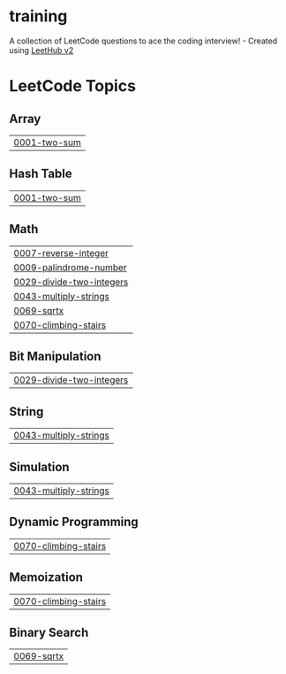 # training
A collection of LeetCode questions to ace the coding interview! - Created using [LeetHub v2](https://github.com/arunbhardwaj/LeetHub-2.0)

<!---LeetCode Topics Start-->
# LeetCode Topics
## Array
|  |
| ------- |
| [0001-two-sum](https://github.com/sanay960/training/tree/master/0001-two-sum) |
## Hash Table
|  |
| ------- |
| [0001-two-sum](https://github.com/sanay960/training/tree/master/0001-two-sum) |
## Math
|  |
| ------- |
| [0007-reverse-integer](https://github.com/sanay960/training/tree/master/0007-reverse-integer) |
| [0009-palindrome-number](https://github.com/sanay960/training/tree/master/0009-palindrome-number) |
| [0029-divide-two-integers](https://github.com/sanay960/training/tree/master/0029-divide-two-integers) |
| [0043-multiply-strings](https://github.com/sanay960/training/tree/master/0043-multiply-strings) |
| [0069-sqrtx](https://github.com/sanay960/training/tree/master/0069-sqrtx) |
| [0070-climbing-stairs](https://github.com/sanay960/training/tree/master/0070-climbing-stairs) |
## Bit Manipulation
|  |
| ------- |
| [0029-divide-two-integers](https://github.com/sanay960/training/tree/master/0029-divide-two-integers) |
## String
|  |
| ------- |
| [0043-multiply-strings](https://github.com/sanay960/training/tree/master/0043-multiply-strings) |
## Simulation
|  |
| ------- |
| [0043-multiply-strings](https://github.com/sanay960/training/tree/master/0043-multiply-strings) |
## Dynamic Programming
|  |
| ------- |
| [0070-climbing-stairs](https://github.com/sanay960/training/tree/master/0070-climbing-stairs) |
## Memoization
|  |
| ------- |
| [0070-climbing-stairs](https://github.com/sanay960/training/tree/master/0070-climbing-stairs) |
## Binary Search
|  |
| ------- |
| [0069-sqrtx](https://github.com/sanay960/training/tree/master/0069-sqrtx) |
<!---LeetCode Topics End-->